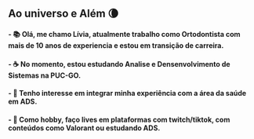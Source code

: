 ## Ao universo e Além :waning_crescent_moon:

#### - 📚 Olá, me chamo Lívia, atualmente trabalho como Ortodontista com mais de 10 anos de experiencia e estou em transição de carreira.
#### - ☕ No momento, estou estudando Analise e Densenvolvimento de Sistemas na PUC-GO.
#### - 🚀 Tenho interesse em integrar minha experiência com a área da saúde em ADS.
  
#### - 🔫 Como hobby, faço lives em plataformas com twitch/tiktok, com conteúdos como Valorant ou estudando ADS.

